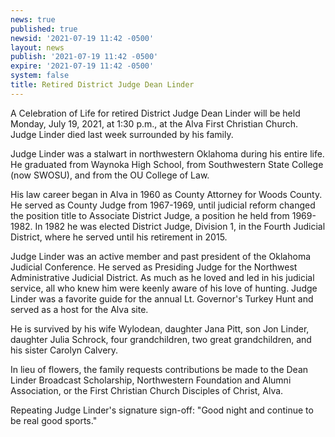 ```yaml
---
news: true
published: true
newsid: '2021-07-19 11:42 -0500'
layout: news
publish: '2021-07-19 11:42 -0500'
expire: '2021-07-19 11:42 -0500'
system: false
title: Retired District Judge Dean Linder
---
```

A Celebration of Life for retired District Judge Dean Linder will be held Monday, July 19, 2021, at 1:30 p.m., at the Alva First Christian Church.  Judge Linder died last week surrounded by his family.  

Judge Linder was a stalwart in northwestern Oklahoma during his entire life.  He graduated from Waynoka High School, from Southwestern State College (now SWOSU), and from the OU College of Law.

His law career began in Alva in 1960 as County Attorney for Woods County.  He served as County Judge from 1967-1969, until judicial reform changed the position title to Associate District Judge, a position he held from 1969-1982.  In 1982 he was elected District Judge, Division 1, in the Fourth Judicial District, where he served until his retirement in 2015.

Judge Linder was an active member and past president of the Oklahoma Judicial Conference.  He served as Presiding Judge for the Northwest Administrative Judicial District.  As much as he loved and led in his judicial service, all who knew him were keenly aware of his love of hunting.  Judge Linder was a favorite guide for the annual Lt. Governor's Turkey Hunt and served as a host for the Alva site.

He is survived by his wife Wylodean, daughter Jana Pitt, son Jon Linder, daughter Julia Schrock, four grandchildren, two great grandchildren, and his sister Carolyn Calvery.

In lieu of flowers, the family requests contributions be made to the Dean Linder Broadcast Scholarship, Northwestern Foundation and Alumni Association, or the First Christian Church Disciples of Christ, Alva.

Repeating Judge Linder's signature sign-off: "Good night and continue to be real good sports."